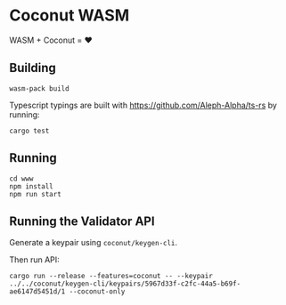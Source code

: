 # Coconut WASM

WASM + Coconut = ♥️

## Building

```
wasm-pack build
```

Typescript typings are built with https://github.com/Aleph-Alpha/ts-rs by running:

```
cargo test
```

## Running

```
cd www
npm install
npm run start
```

## Running the Validator API

Generate a keypair using `coconut/keygen-cli`.

Then run API:

```
cargo run --release --features=coconut -- --keypair ../../coconut/keygen-cli/keypairs/5967d33f-c2fc-44a5-b69f-ae6147d5451d/1 --coconut-only
```
